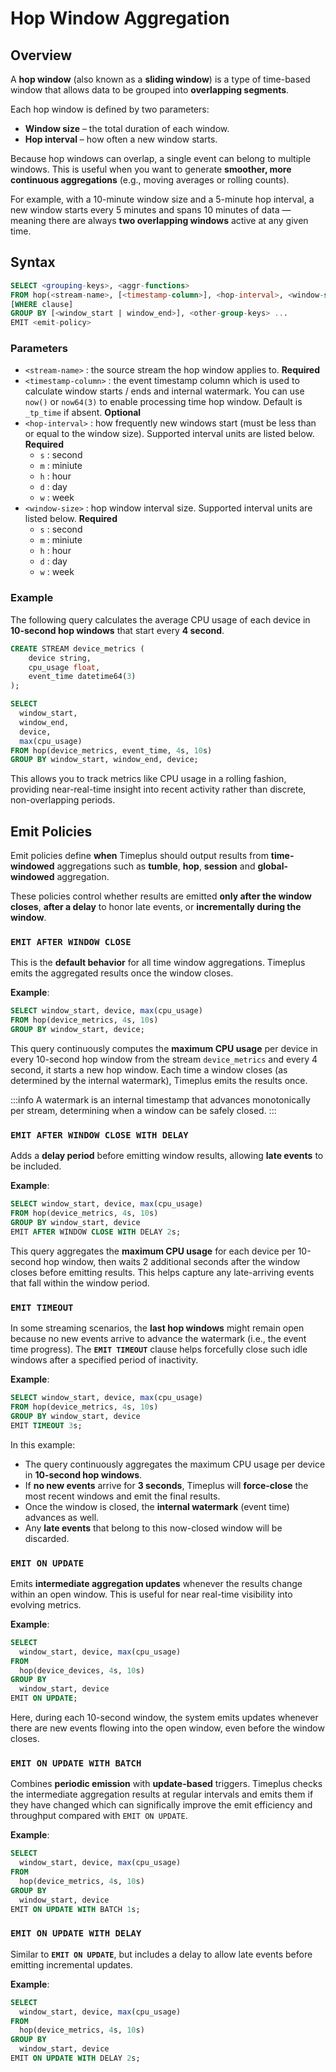 # Hop Window Aggregation

## Overview

A **hop window** (also known as a **sliding window**) is a type of time-based window that allows data to be grouped into **overlapping segments**.

Each hop window is defined by two parameters:
- **Window size** – the total duration of each window.
- **Hop interval** – how often a new window starts.

Because hop windows can overlap, a single event can belong to multiple windows. This is useful when you want to generate **smoother, more continuous aggregations** (e.g., moving averages or rolling counts).

For example, with a 10-minute window size and a 5-minute hop interval, a new window starts every 5 minutes and spans 10 minutes of data — meaning there are always **two overlapping windows** active at any given time.


## Syntax

```sql
SELECT <grouping-keys>, <aggr-functions>
FROM hop(<stream-name>, [<timestamp-column>], <hop-interval>, <window-size>)
[WHERE clause]
GROUP BY [<window_start | window_end>], <other-group-keys> ...
EMIT <emit-policy>
```

### Parameters

- `<stream-name>` : the source stream the hop window applies to. **Required**
- `<timestamp-column>` : the event timestamp column which is used to calculate window starts / ends and internal watermark. You can use `now()` or `now64(3)` to enable processing time hop window. Default is `_tp_time` if absent. **Optional**
- `<hop-interval>` : how frequently new windows start (must be less than or equal to the window size). Supported interval units are listed below. **Required**
  - `s` : second
  - `m` : miniute
  - `h` : hour 
  - `d` : day 
  - `w` : week 
- `<window-size>` : hop window interval size. Supported interval units are listed below. **Required**
  - `s` : second
  - `m` : miniute
  - `h` : hour 
  - `d` : day 
  - `w` : week 

### Example

The following query calculates the average CPU usage of each device in **10-second hop windows** that start every **4 second**.

```sql
CREATE STREAM device_metrics (
    device string,
    cpu_usage float,
    event_time datetime64(3) 
);

SELECT 
  window_start, 
  window_end, 
  device, 
  max(cpu_usage)
FROM hop(device_metrics, event_time, 4s, 10s)
GROUP BY window_start, window_end, device;
```

This allows you to track metrics like CPU usage in a rolling fashion, providing near-real-time insight into recent activity rather than discrete, non-overlapping periods.

## Emit Policies

Emit policies define **when** Timeplus should output results from **time-windowed** aggregations such as **tumble**, **hop**, **session** and **global-windowed** aggregation.

These policies control whether results are emitted **only after the window closes**, **after a delay** to honor late events, or **incrementally during the window**.

### `EMIT AFTER WINDOW CLOSE`

This is the **default behavior** for all time window aggregations. Timeplus emits the aggregated results once the window closes.

**Example**:

```sql
SELECT window_start, device, max(cpu_usage)
FROM hop(device_metrics, 4s, 10s)
GROUP BY window_start, device;
```

This query continuously computes the **maximum CPU usage** per device in every 10-second hop window from the stream `device_metrics` and every 4 second, it starts a new hop window.
Each time a window closes (as determined by the internal watermark), Timeplus emits the results once.

:::info
A watermark is an internal timestamp that advances monotonically per stream, determining when a window can be safely closed.
:::

### `EMIT AFTER WINDOW CLOSE WITH DELAY`

Adds a **delay period** before emitting window results, allowing **late events** to be included.

**Example**:

```sql
SELECT window_start, device, max(cpu_usage)
FROM hop(device_metrics, 4s, 10s)
GROUP BY window_start, device
EMIT AFTER WINDOW CLOSE WITH DELAY 2s;
```

This query aggregates the **maximum CPU usage** for each device per 10-second hop window, then waits 2 additional seconds after the window closes before emitting results. This helps capture any late-arriving events that fall within the window period.

### `EMIT TIMEOUT`

In some streaming scenarios, the **last hop windows** might remain open because no new events arrive to advance the watermark (i.e., the event time progress).
The **`EMIT TIMEOUT`** clause helps forcefully close such idle windows after a specified period of inactivity.

**Example**:

```sql
SELECT window_start, device, max(cpu_usage)
FROM hop(device_metrics, 4s, 10s)
GROUP BY window_start, device
EMIT TIMEOUT 3s;
```

In this example:

- The query continuously aggregates the maximum CPU usage per device in **10-second hop windows**.
- If **no new events** arrive for **3 seconds**, Timeplus will **force-close** the most recent windows and emit the final results.
- Once the window is closed, the **internal watermark** (event time) advances as well.
- Any **late events** that belong to this now-closed window will be discarded.

### `EMIT ON UPDATE`

Emits **intermediate aggregation updates** whenever the results change within an open window.
This is useful for near real-time visibility into evolving metrics.

**Example**:

```sql
SELECT
  window_start, device, max(cpu_usage)
FROM
  hop(device_devices, 4s, 10s)
GROUP BY
  window_start, device
EMIT ON UPDATE;
```

Here, during each 10-second window, the system emits updates whenever there are new events flowing into the open window, even before the window closes.

### `EMIT ON UPDATE WITH BATCH`

Combines **periodic emission** with **update-based** triggers.
Timeplus checks the intermediate aggregation results at regular intervals and emits them if they have changed which can significally improve the emit efficiency and throughput compared with `EMIT ON UPDATE`. 

**Example**:

```sql
SELECT
  window_start, device, max(cpu_usage)
FROM
  hop(device_metrics, 4s, 10s)
GROUP BY
  window_start, device
EMIT ON UPDATE WITH BATCH 1s;
```

### `EMIT ON UPDATE WITH DELAY`

Similar to **`EMIT ON UPDATE`**, but includes a delay to allow late events before emitting incremental updates.

**Example**:

```sql
SELECT
  window_start, device, max(cpu_usage)
FROM
  hop(device_metrics, 4s, 10s)
GROUP BY
  window_start, device
EMIT ON UPDATE WITH DELAY 2s;
```
